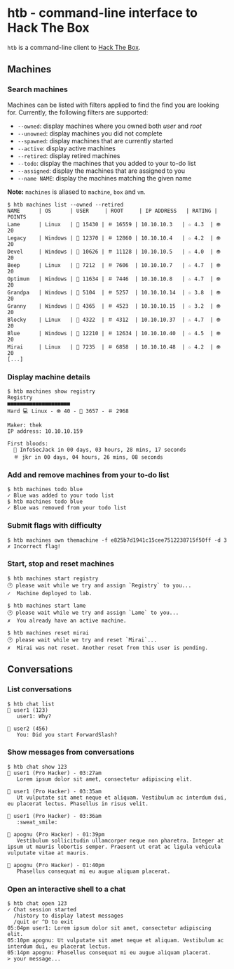 # htb - command-line interface to Hack The Box

`htb` is a command-line client to [Hack The Box](https://www.hackthebox.eu).

## Machines

### Search machines

Machines can be listed with filters applied to find the find you are looking for. Currently, the following filters are supported:

 * `--owned`: display machines where you owned both _user_ and _root_
 * `--unowned`: display machines you did not complete
 * `--spawned`: display machines that are currently started
 * `--active`: display active machines
 * `--retired`: display retired machines
 * `--todo`: display the machines that you added to your to-do list
 * `--assigned`: display the machines that are assigned to you
 * `--name NAME`: display the machines matching the given name

**Note:** `machines` is aliased to `machine`, `box` and `vm`.

```shell
$ htb machines list --owned --retired
NAME      | OS      | USER     | ROOT     | IP ADDRESS   | RATING | POINTS
Lame      | Linux   | 👥 15430 | ＃ 16559 | 10.10.10.3   | ☆ 4.3  | 🞋 20
Legacy    | Windows | 👥 12370 | ＃ 12860 | 10.10.10.4   | ☆ 4.2  | 🞋 20
Devel     | Windows | 👥 10626 | ＃ 11128 | 10.10.10.5   | ☆ 4.0  | 🞋 20
Beep      | Linux   | 👥 7212  | ＃ 7606  | 10.10.10.7   | ☆ 4.7  | 🞋 20
Optimum   | Windows | 👥 11634 | ＃ 7446  | 10.10.10.8   | ☆ 4.7  | 🞋 20
Grandpa   | Windows | 👥 5104  | ＃ 5257  | 10.10.10.14  | ☆ 3.8  | 🞋 20
Granny    | Windows | 👥 4365  | ＃ 4523  | 10.10.10.15  | ☆ 3.2  | 🞋 20
Blocky    | Linux   | 👥 4322  | ＃ 4312  | 10.10.10.37  | ☆ 4.7  | 🞋 20
Blue      | Windows | 👥 12210 | ＃ 12634 | 10.10.10.40  | ☆ 4.5  | 🞋 20
Mirai     | Linux   | 👥 7235  | ＃ 6858  | 10.10.10.48  | ☆ 4.2  | 🞋 20
[...]
```

### Display machine details

```
$ htb machines show registry
Registry
■■■■■■■■■■■■■■■■■■■■
Hard 💻 Linux - 🞋 40 - 👥 3657 - ＃ 2968

Maker: thek
IP address: 10.10.10.159

First bloods:
  👥 InfoSecJack in 00 days, 03 hours, 28 mins, 17 seconds
  ＃ jkr in 00 days, 04 hours, 26 mins, 08 seconds
```

### Add and remove machines from your to-do list

```shell
$ htb machines todo blue
✓ Blue was added to your todo list
$ htb machines todo blue
✓ Blue was removed from your todo list
```

### Submit flags with difficulty

```shell
$ htb machines own themachine -f e825b7d1941c15cee7512238715f50ff -d 3
✗ Incorrect flag!
```

### Start, stop and reset machines

```shell
$ htb machines start registry
🕑 please wait while we try and assign `Registry` to you...
✓  Machine deployed to lab.

$ htb machines start lame
🕑 please wait while we try and assign `Lame` to you...
✗  You already have an active machine.

$ htb machines reset mirai
🕑 please wait while we try and reset `Mirai`...
✗  Mirai was not reset. Another reset from this user is pending.
```

## Conversations

### List conversations

```shell
$ htb chat list
💬 user1 (123)
   user1: Why?

💬 user2 (456)
   You: Did you start ForwardSlash?
```

### Show messages from conversations

```shell
$ htb chat show 123
👥 user1 (Pro Hacker) - 03:27am
   Lorem ipsum dolor sit amet, consectetur adipiscing elit.

👥 user1 (Pro Hacker) - 03:35am
   Ut vulputate sit amet neque et aliquam. Vestibulum ac interdum dui, eu placerat lectus. Phasellus in risus velit.

👥 user1 (Pro Hacker) - 03:36am
   :sweat_smile:

👥 apognu (Pro Hacker) - 01:39pm
   Vestibulum sollicitudin ullamcorper neque non pharetra. Integer at ipsum ut mauris lobortis semper. Praesent ut erat ac ligula vehicula vulputate vitae at mauris.

👥 apognu (Pro Hacker) - 01:40pm
   Phasellus consequat mi eu augue aliquam placerat.
```

### Open an interactive shell to a chat

```shell
$ htb chat open 123
✓ Chat session started
  /history to display latest messages
  /quit or ^D to exit
05:04pm user1: Lorem ipsum dolor sit amet, consectetur adipiscing elit.
05:10pm apognu: Ut vulputate sit amet neque et aliquam. Vestibulum ac interdum dui, eu placerat lectus.
05:14pm apognu: Phasellus consequat mi eu augue aliquam placerat.
> your message...
```